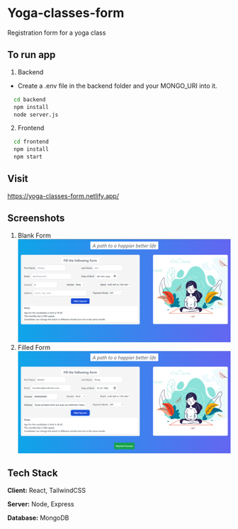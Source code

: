
# Yoga-classes-form

Registration form  for a yoga class


## To run app

1. Backend
 - Create a .env file in the backend folder and your MONGO_URI into it.

```bash
  cd backend
  npm install
  node server.js
```

2. Frontend
```bash
  cd frontend
  npm install
  npm start
```

    
## Visit

https://yoga-classes-form.netlify.app/
## Screenshots

1. Blank Form
![App Screenshot](https://github.com/swadeshkelkar/yoga-classes-form/blob/master/frontend/src/image/form.png)
2. Filled Form
![App Screenshot](https://github.com/swadeshkelkar/yoga-classes-form/blob/master/frontend/src/image/filled.png)


## Tech Stack

**Client:** React, TailwindCSS

**Server:** Node, Express

**Database:** MongoDB

